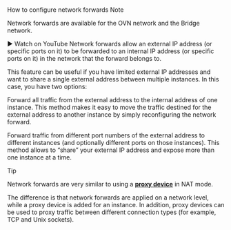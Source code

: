 # **[](https://documentation.ubuntu.com/lxd/stable-5.21/howto/network_forwards/)**

How to configure network forwards
Note

Network forwards are available for the OVN network and the Bridge network.

▶
Watch on YouTube
Network forwards allow an external IP address (or specific ports on it) to be forwarded to an internal IP address (or specific ports on it) in the network that the forward belongs to.

This feature can be useful if you have limited external IP addresses and want to share a single external address between multiple instances. In this case, you have two options:

Forward all traffic from the external address to the internal address of one instance. This method makes it easy to move the traffic destined for the external address to another instance by simply reconfiguring the network forward.

Forward traffic from different port numbers of the external address to different instances (and optionally different ports on those instances). This method allows to “share” your external IP address and expose more than one instance at a time.

Tip

Network forwards are very similar to using a **[proxy device](https://documentation.ubuntu.com/lxd/stable-5.21/reference/devices_proxy/#devices-proxy)** in NAT mode.

The difference is that network forwards are applied on a network level, while a proxy device is added for an instance. In addition, proxy devices can be used to proxy traffic between different connection types (for example, TCP and Unix sockets).
